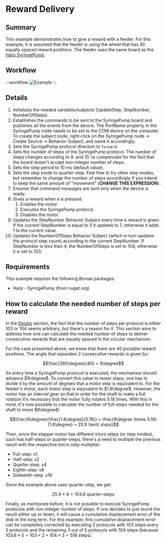 ﻿# Reward Delivery

## Summary
This example demonstrates how to give a reward with a feeder. For this example, it is assumed that the feeder is using the wheel that has 40 equally spaced reward positions. The feeder uses the same board as the [Harp SyringePump](https://harp-tech.org/api/Harp.SyringePump.html).

## Workflow
:::workflow
![Example](~/workflows/HarpExamples/Feeder/RewardDelivery/RewardDelivery.bonsai)
:::

## Details
1. Initializes the needed variables/subjects (UpdateStep, StepNumber, NumberOfSteps).
2. Establishes the commands to be sent to the SyringePump board and publishes all the events from the device. The PortName property in the SyringePump node needs to be set to the COM device on the computer. To create the subject node, right-click on the SyringePump node -> Create Source -> Behavior Subject, and name it accordingly.
3. Sets the SyringePump protocol direction to `Forward`.
4. Sets the number of steps of the SyringePump protocol. The number of steps changes according to 9. and 10. to compensate for the fact that the board doesn't accept non-integer number of steps.
5. Sets the step period to 10 ms (default value).
6. Sets the step mode to quarter-step. Feel free to try other step modes, but remember to change the number of steps accordingly if you intend to keep the same amount of "movement" (**CHANGE THIS EXPRESSION**).
7. Ensures that command messages are sent only when the device is ready.
8. Gives a reward when `A` is pressed.
    1. Enables the motor.
    2. Executes the SyringePump protocol.
    3. Disables the motor.
9. Updates the StepNumber Behavior Subject every time a reward is given. If the current StepNumber is equal to 5 it updates to 1, otherwise it adds 1 to the current value.
10. Updates the NumberOfSteps Behavior Subject (which in turn updates the protocol step count) according to the current StepNumber. If StepNumber is less than 4, the NumberOfSteps is set to 104, otherwise it is set to 103.

## Requirements
This example requires the following Bonsai packages:

- Harp - SyringePump (from nuget.org)

## How to calculate the needed number of steps per reward
In the [Details](#details) section, the fact that the number of steps per protocol is either 103 or 104 seems arbitrary, but there's a reason for it. This section aims to address how one can calculate the needed number of steps to deliver consecutive rewards that are equally spaced in the circular mechanism.

For the case presented above, we know that there are 40 possible reward positions. The angle that separates 2 consecutive rewards is given by:

$$\frac{360\degree}{40} = 9\degree$$

So every time a SyringePump protocol is executed, the mechanism should advance $9\degree$. To convert this value to motor steps, one has to divide it by the amount of degrees that a motor step is equivalent to. For the feeder's motor, each motor step is equivalent to $1.8\degree$. However, the motor has an internal gear so that in order for the shaft to make a full rotation it's necessary that the motor fully rotates 5.18 times. With this in mind, it's now possible to calculate the number of full-steps needed for the shaft to move $9\degree$:

$$\frac{9\degree}{\frac{1.8\degree}{5.18}} = \frac{9\degree \times 5.18}{1.8\degree} = 25.9 \text{ steps}$$

Then, since the stepper motor has different micro steps (or step modes), such has half-steps or quarter-steps, there's a need to multiple the previous result with the respective micro step multiplier.
- Full-step: x1
- Half-step: x2
- Quarter-step: x4
- Eighth-step: x8
- Sixteenth-step: x16

Since the example above uses quarter-step, we get:

$$25.9 \times 4 = 103.6 \text{ quarter-steps}$$

Finally, as mentioned before, it is not possible to execute SyringePump protocols with non-integer number of steps. If one decides to just round the result either up or down, it will cause a cumulative displacement error of the disk in the long term. For this example, this cumulative displacement error can be completely corrected by executing 2 protocols with 103 steps every 5 protocols and the remaining 3 out of 5 protocols with 104 steps (because $103.6 \times 5 = 103 \times 2 + 104 \times 3 = 518 \text{ steps}$).
